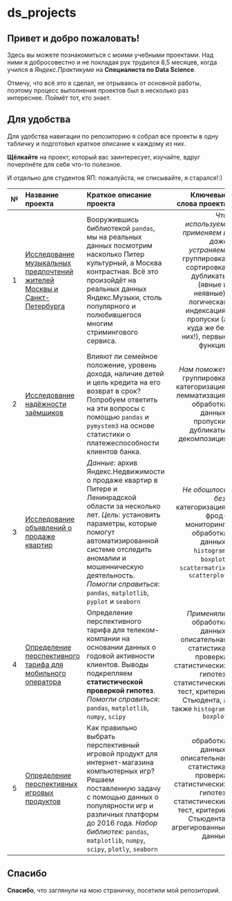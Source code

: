 # ds_projects

## **Привет и добро пожаловать!** 

Здесь вы можете познакомиться с моими учебными проектами. Над ними я добросовестно и не покладая рук трудился 8,5 месяцев, когда учился в *Яндекс.Практикуме* на **Специалиста по Data Science**. 

Отмечу, что всё это я сделал, не отрываясь от основной работы, поэтому процесс выполнения проектов был в несколько раз интереснее. Поймёт тот, кто знает.

## Для удобства 

Для удобства навигации по репозиторию я собрал все проекты в одну табличку и подготовил краткое описание к каждому из них. 

**Щёлкайте** на проект, который вас заинтересует, изучайте, вдруг почерпнёте для себя что-то полезное. 

И отдельно для студентов ЯП: пожалуйста, не списывайте, я старался!:)

|**№**| **Название проекта** | **Краткое описание проекта** | **Ключевые слова проекта**|
|:--------------------:| :-------------------- | :--------------------- |---------------------------:|
|1| [Исследование музыкальных предпочтений жителей Москвы и Санкт-Петербурга](https://github.com/AMarkeloff/ds_projects/tree/main/yandex_music)| Вооружившись библиотекой `pandas`, мы на реальных данных посмотрим насколько Питер культурный, а Москва контрастная. Всё это произойдёт на реальных данных Яндекс.Музыки, столь популярного и полюбившегося многим стримингового сервиса. | *Что используем, применяем и даже устраняем*: группировка, сортировка, дубликаты (явные и неявные), логическая индексация, пропуски (а куда же без них!), первые функции|
|2| [Исследование надёжности заёмщиков](https://github.com/AMarkeloff/ds_projects/tree/main/borrowers_reliability)| Влияют ли семейное положение, уровень дохода, наличие детей и цель кредита на его возврат в срок? Попробуем ответить на эти вопросы с помощью `pandas` и `pymystem3` на основе статистики о платежеспособности клиентов банка. | *Нам поможет*: группировка, категоризация, лемматизация, обработка данных, пропуски, дубликаты, декомпозиция|
|3| [Исследование объявлений о продаже квартир](https://github.com/AMarkeloff/ds_projects/tree/main/eda_appartment_sale_announcement)|*Данные*: архив Яндекс.Недвижимости о продаже квартир в Питере и Ленинрадской области за несколько лет. *Цель*: установить параметры, которые помогут автоматизированной системе отследить аномалии и мошенническую деятельность. *Помогли справиться*: `pandas`, `matplotlib`, `pyplot` и `seaborn`| *Не обошлось без*: категоризация,  фрод-мониторинг, обработка данных, `histogram`, `boxplot`, `scattermatrix`, `scatterplot` |
|4| [Определение перспективного тарифа для мобильного оператора](https://github.com/AMarkeloff/ds_projects/tree/main/money_making_tariff)|Определение перспективного тарифа для телеком-компании на основании данных о годовой активности клиентов. Выводы подкрепляем **статистической проверкой гипотез**. *Помогли справиться*: `pandas`, `matplotlib`, `numpy`, `scipy`| *Применяли*: обработка данных, описательная статистика, проверка статистических гипотез, статистический тест, критерий Стьюдента, а также `histogram`, `boxplot`|
|5| [Определение перспективных игровых продуктов](https://github.com/AMarkeloff/ds_projects/tree/main/advanced_gaming_products)|Как правильно выбрать перспективный игровой продукт для интернет-магазина компьютерных игр? Решаем поставленную задачу с помощью данных о популярности игр и различных платформ до 2016 года. *Набор библиотек*: `pandas`, `matplotlib`, `numpy`, `scipy`, `plotly`, `seaborn`| обработка данных, описательная статистика, проверка статистических гипотез, статистический тест, критерий Стьюдента, агрегированные данные|

## Спасибо

**Спасибо**, что заглянули на мою страничку, посетили мой репозиторий.
